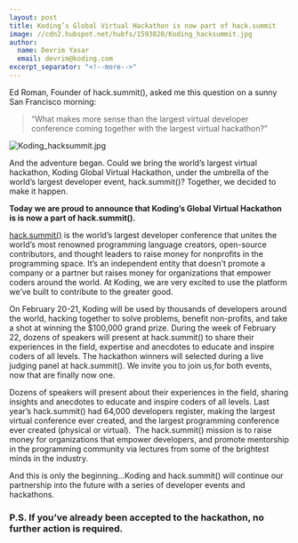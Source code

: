 ```yaml
---
layout: post
title: Koding’s Global Virtual Hackathon is now part of hack.summit
image: //cdn2.hubspot.net/hubfs/1593820/Koding_hacksummit.jpg
author:
  name: Devrim Yasar
  email: devrim@koding.com
excerpt_separator: "<!--more-->"
---
```


Ed Roman, Founder of hack.summit(), asked me this question on a sunny San Francisco morning:

> “What makes more sense than the largest virtual developer conference coming together with the largest virtual hackathon?”

<!--more-->

![Koding_hacksummit.jpg](http://cdn2.hubspot.net/hubfs/1593820/Koding_hacksummit.jpg)

And the adventure began. Could we bring the world’s largest virtual hackathon, Koding Global Virtual Hackathon, under the umbrella of the world’s largest developer event, hack.summit()? Together, we decided to make it happen.

**Today we are proud to announce that Koding’s Global Virtual Hackathon is is now a part of hack.summit().**

[hack.summit()](http://hacksummit.org) is the world’s largest developer conference that unites the world’s most renowned programming language creators, open-source contributors, and thought leaders to raise money for nonprofits in the programming space. It’s an independent entity that doesn’t promote a company or a partner but raises money for organizations that empower coders around the world. At Koding, we are very excited to use the platform we’ve built to contribute to the greater good.

On February 20-21, Koding will be used by thousands of developers around the world, hacking together to solve problems, benefit non-profits, and take a shot at winning the $100,000 grand prize. During the week of February 22, dozens of speakers will present at hack.summit() to share their experiences in the field, expertise and anecdotes to educate and inspire coders of all levels. The hackathon winners will selected during a live judging panel at hack.summit(). We invite you to join us[ ](http://hacksummit.org)for both events, now that are finally now one.

Dozens of speakers will present about their experiences in the field, sharing insights and anecdotes to educate and inspire coders of all levels.</span> <span style="font-weight: 400;">Last year’s hack.summit() had 64,000 developers register, making the largest virtual conference ever created, and the largest programming conference ever created (physical or virtual).  The hack.summit() mission is to raise money for organizations that empower developers, and promote mentorship in the programming community via lectures from some of the brightest minds in the industry.

And this is only the beginning...Koding and hack.summit() will continue our partnership into the future with a series of developer events and hackathons.  

### P.S. If you’ve already been accepted to the hackathon, no further action is required.


